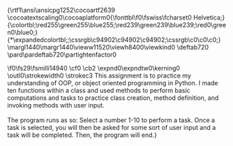 {\rtf1\ansi\ansicpg1252\cocoartf2639
\cocoatextscaling0\cocoaplatform0{\fonttbl\f0\fswiss\fcharset0 Helvetica;}
{\colortbl;\red255\green255\blue255;\red239\green239\blue239;\red0\green0\blue0;}
{\*\expandedcolortbl;;\cssrgb\c94902\c94902\c94902;\cssrgb\c0\c0\c0;}
\margl1440\margr1440\vieww11520\viewh8400\viewkind0
\deftab720
\pard\pardeftab720\partightenfactor0

\f0\fs29\fsmilli14940 \cf0 \cb2 \expnd0\expndtw0\kerning0
\outl0\strokewidth0 \strokec3 This assignment is to practice my understanding of OOP, or object oriented programming in Python. I made ten functions within a class and used methods to perform basic computations and tasks to practice class creation, method definition, and invoking methods with user input. \
\
The program runs as so: Select a number 1-10 to perform a task. Once a task is selected, you will then be asked for some sort of user input and a task will be completed. Then, the program will end.}
